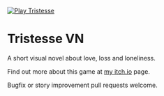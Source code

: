 [![Play Tristesse](https://img.shields.io/badge/Play-Tristesse%20VN-blue)](https://kiwioyster.itch.io/tristesse-vn)

# Tristesse VN

A short visual novel about love, loss and loneliness.

Find out more about this game at [my itch.io](https://kiwioyster.itch.io/tristesse-vn) page.

Bugfix or story improvement pull requests welcome.
